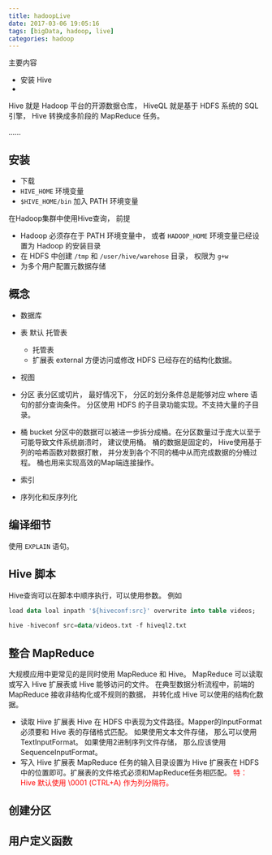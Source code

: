 ```yaml
---
title: hadoopLive
date: 2017-03-06 19:05:16
tags: [bigData, hadoop, live]
categories: hadoop
---
```



主要内容
* 安装 Hive
* 

Hive 就是 Hadoop 平台的开源数据仓库， HiveQL 就是基于 HDFS 系统的 SQL 引擎， Hive 转换成多阶段的 MapReduce 任务。

......

<!-- more -->


## 安装
+ 下载
+ `HIVE_HOME` 环境变量
+ `$HIVE_HOME/bin` 加入 PATH 环境变量

在Hadoop集群中使用Hive查询， 前提
+ Hadoop 必须存在于 PATH 环境变量中， 或者 `HADOOP_HOME` 环境变量已经设置为 Hadoop 的安装目录
+ 在 HDFS 中创建 `/tmp` 和 `/user/hive/warehose` 目录， 权限为 `g+w`
+ 为多个用户配置元数据存储


## 概念
+ 数据库
+ 表
默认 托管表
    - 托管表
    - 扩展表 external
    方便访问或修改 HDFS 已经存在的结构化数据。
+ 视图
+ 分区
表分区或切片， 最好情况下， 分区的划分条件总是能够对应 where 语句的部分查询条件。
分区使用 HDFS 的子目录功能实现。不支持大量的子目录。
  
+ 桶 bucket
分区中的数据可以被进一步拆分成桶。在分区数量过于庞大以至于可能导致文件系统崩溃时， 建议使用桶。
桶的数据是固定的， Hive使用基于列的哈希函数对数据打散， 并分发到各个不同的桶中从而完成数据的分桶过程。
桶也用来实现高效的Map端连接操作。
  
+ 索引
  
+ 序列化和反序列化

## 编译细节
使用 `EXPLAIN` 语句。

## Hive 脚本
Hive查询可以在脚本中顺序执行，可以使用参数。
例如
```sql
load data loal inpath '${hiveconf:src}' overwrite into table videos;
  
hive -hiveconf src=data/videos.txt -f hiveql2.txt
```

## 整合 MapReduce
大规模应用中更常见的是同时使用 MapReduce 和 Hive。 MapReduce 可以读取或写入 Hive 扩展表或 Hive 能够访问的文件。
在典型数据分析流程中，前端的MapReduce 接收非结构化或不规则的数据， 并转化成 Hive 可以使用的结构化数据。

+ 读取 Hive 扩展表
Hive 在 HDFS 中表现为文件路径。Mapper的InputFormat必须要和 Hive 表的存储格式匹配。 如果使用文本文件存储， 那么可以使用TextInputFormat。 
如果使用2进制序列文件存储， 那么应该使用 SequenceInputFormat。
+ 写入 Hive 扩展表
MapReduce 任务的输入目录设置为 Hive 扩展表在 HDFS 中的位置即可。扩展表的文件格式必须和MapReduce任务相匹配。
<span style="color:red"> 特： Hive 默认使用 \0001 (CTRL+A) 作为列分隔符。</span> 

## 创建分区

## 用户定义函数

























